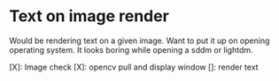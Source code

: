 # Text on image render

Would be rendering text on a given image.
Want to put it up on opening operating system.
It looks boring while opening a sddm or lightdm.

[X]: Image check
[X]: opencv pull and display window
[]: render text
